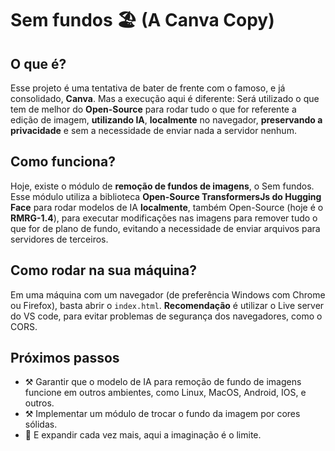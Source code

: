 
# Sem fundos 🏖️ (A Canva Copy)

## O que é?
Esse projeto é uma tentativa de bater de frente com o famoso, e já consolidado, **Canva**. Mas a execução aqui é diferente: Será utilizado o que tem de melhor do **Open-Source** para rodar tudo o que for referente a edição de imagem, **utilizando IA**, **localmente** no navegador, **preservando a privacidade** e sem a necessidade de enviar nada a servidor nenhum.

## Como funciona?
Hoje, existe o módulo de **remoção de fundos de imagens**, o Sem fundos. Esse módulo utiliza a biblioteca **Open-Source TransformersJs do Hugging Face** para rodar modelos de IA **localmente**, também Open-Source (hoje é o **RMRG-1.4**), para executar modificações nas imagens para remover tudo o que for de plano de fundo, evitando a necessidade de enviar arquivos para servidores de terceiros.

## Como rodar na sua máquina?
Em uma máquina com um navegador (de preferência Windows com Chrome ou Firefox), basta abrir o `index.html`. **Recomendação** é utilizar o Live server do VS code, para evitar problemas de segurança dos navegadores, como o CORS.

## Próximos passos
- ⚒️ Garantir que o modelo de IA para remoção de fundo de imagens funcione em outros ambientes, como Linux, MacOS, Android, IOS, e outros.
- ⚒️ Implementar um módulo de trocar o fundo da imagem por cores sólidas.
- 🚀 E expandir cada vez mais, aqui a imaginação é o limite.